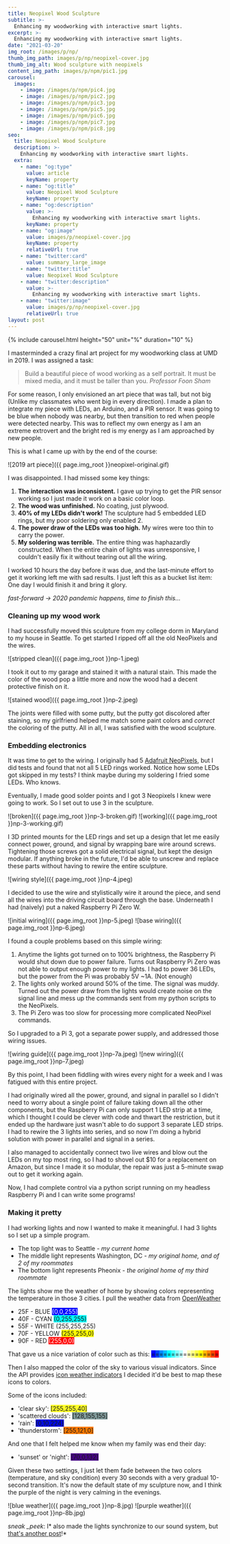 ```yaml
---
title: Neopixel Wood Sculpture
subtitle: >-
  Enhancing my woodworking with interactive smart lights.
excerpt: >-
  Enhancing my woodworking with interactive smart lights.
date: "2021-03-20"
img_root: /images/p/np/
thumb_img_path: images/p/np/neopixel-cover.jpg
thumb_img_alt: Wood sculpture with neopixels
content_img_path: images/p/npm/pic1.jpg
carousel:
  images:
    - image: /images/p/npm/pic4.jpg
    - image: /images/p/npm/pic2.jpg
    - image: /images/p/npm/pic3.jpg
    - image: /images/p/npm/pic5.jpg
    - image: /images/p/npm/pic6.jpg
    - image: /images/p/npm/pic7.jpg
    - image: /images/p/npm/pic8.jpg
seo:
  title: Neopixel Wood Sculpture
  description: >-
    Enhancing my woodworking with interactive smart lights.
  extra:
    - name: "og:type"
      value: article
      keyName: property
    - name: "og:title"
      value: Neopixel Wood Sculpture
      keyName: property
    - name: "og:description"
      value: >-
        Enhancing my woodworking with interactive smart lights.
      keyName: property
    - name: "og:image"
      value: images/p/neopixel-cover.jpg
      keyName: property
      relativeUrl: true
    - name: "twitter:card"
      value: summary_large_image
    - name: "twitter:title"
      value: Neopixel Wood Sculpture
    - name: "twitter:description"
      value: >-
        Enhancing my woodworking with interactive smart lights.
    - name: "twitter:image"
      value: images/p/np/neopixel-cover.jpg
      relativeUrl: true
layout: post
---
```


{% include carousel.html height="50" unit="%" duration="10" %}

I masterminded a crazy final art project for my woodworking class at UMD in 2019. I was assigned a task:

> Build a beautiful piece of wood working as a self portrait. It must be mixed media, and it must be taller than you. <cite>Professor Foon Sham</cite>

For some reason, I only envisioned an art piece that was tall, but not big (Unlike my classmates who went big in every direction).
I made a plan to integrate my piece with LEDs, an Arduino, and a PIR sensor. It was going to be blue when nobody
was nearby, but then transition to red when people were detected nearby. This was to reflect my own energy as I am an
extreme extrovert and the bright red is my energy as I am approached by new people.

This is what I came up with by the end of the course:

![2019 art piece]({{ page.img_root }}neopixel-original.gif)

I was disappointed. I had missed some key things:

1. **The interaction was inconsistent.** I gave up trying to get the PIR sensor working so I just made it work on a basic color loop.
2. **The wood was unfinished.** No coating, just plywood.
3. **40% of my LEDs didn't work!** The sculpture had 5 embedded LED rings, but my poor soldering only enabled 2.
4. **The power draw of the LEDs was too high.** My wires were too thin to carry the power.
5. **My soldering was terrible.** The entire thing was haphazardly constructed. When the entire chain of lights was unresponsive, I couldn't easily fix it without
   tearing out all the wiring.

I worked 10 hours the day before it was due, and the last-minute effort to get it working left me with sad results.
I just left this as a bucket list item: One day I would finish it and bring it glory.

_fast-forward -> 2020 pandemic happens, time to finish this..._

<h3>Cleaning up my wood work</h3>

I had successfully moved this sculpture from my college dorm in Maryland to my house in Seattle. To get started I ripped
off all the old NeoPixels and the wires.

![stripped clean]({{ page.img_root }}np-1.jpeg)

I took it out to my garage and stained it with a natural stain. This made the color of the wood pop a little
more and now the wood had a decent protective finish on it.

![stained wood]({{ page.img_root }}np-2.jpeg)

The joints were filled with some putty, but the putty got discolored after staining, so my girlfriend helped me
match some paint colors and _correct_ the coloring of the putty. All in all, I was satisfied with the wood sculpture.

<h3>Embedding electronics</h3>

It was time to get to the wiring. I originally had 5 [Adafruit NeoPixels](https://www.amazon.com/dp/B00KAE3R1U/), but I did tests and found that not all 5 LED rings worked.
Notice how some LEDs got skipped in my tests? I think maybe during my soldering I fried some LEDs. Who knows.

Eventually, I made good solder points and I got 3 Neopixels I knew were going to work. So I set out to use 3 in the sculpture.

![broken]({{ page.img_root }}np-3-broken.gif)
![working]({{ page.img_root }}np-3-working.gif)

I 3D printed mounts for the LED rings and set up a design that let me easily connect power, ground, and signal by wrapping
bare wire around screws. Tightening those screws got a solid electrical signal, but kept the design modular.
If anything broke in the future, I'd be able to unscrew and replace these parts without having to rewire the entire sculpture.

![wiring style]({{ page.img_root }}np-4.jpeg)

I decided to use the wire and stylistically wire it around the piece, and send all the wires into the driving circuit board through
the base. Underneath I had (naively) put a naked Raspberry Pi Zero W.

![initial wiring]({{ page.img_root }}np-5.jpeg)
![base wiring]({{ page.img_root }}np-6.jpeg)

I found a couple problems based on this simple wiring:

1. Anytime the lights got turned on to 100% brightness, the Raspberry Pi would shut down due to power failure.
   Turns out Raspberry Pi Zero was not able to output enough power to my lights. I had to power 36 LEDs, but the power from the Pi was probably 5V ~1A. (Not enough)
2. The lights only worked around 50% of the time. The signal was muddy. Turned out the power draw from the lights would create noise
   on the signal line and mess up the commands sent from my python scripts to the NeoPixels.
3. The Pi Zero was too slow for processing more complicated NeoPixel commands.

So I upgraded to a Pi 3, got a separate power supply, and addressed those wiring issues.

![wiring guide]({{ page.img_root }}np-7a.jpeg)
![new wiring]({{ page.img_root }}np-7.jpeg)

By this point, I had been fiddling with wires every night for a week and I was fatigued with this entire project.

I had originally wired all the power, ground, and signal in parallel so I didn't need to worry about a single point of failure
taking down all the other components, but the Raspberry Pi can only support 1 LED strip at a time, which I thought I could
be clever with code and thwart the restriction, but it ended up the hardware just wasn't able to do support 3 separate LED strips.
I had to rewire the 3 lights into series, and so now I'm doing a hybrid solution with power in parallel and signal in a series.

I also managed to accidentally connect two live wires and blow out the LEDs on my top most ring, so I had to shovel out $10
for a replacement on Amazon, but since I made it so modular, the repair was just a 5-minute swap out to get it working again.

Now, I had complete control via a python script running on my headless Raspberry Pi and I can write some programs!

<h3>Making it pretty</h3>

I had working lights and now I wanted to make it meaningful. I had 3 lights so I set up a simple program.

- The top light was to Seattle - _my current home_
- The middle light represents Washington, DC - _my original home, and of 2 of my roommates_
- The bottom light represents Pheonix - _the original home of my third roommate_

The lights show me the weather of home by showing colors representing the temperature in those 3 cities.
I pull the weather data from [OpenWeather](https://openweathermap.org/)

- 25F - BLUE <span style="background-color:blue;color:white;">(0,0,255)</span>
- 40F - CYAN <span style="background-color:cyan;">(0,255,255)</span>
- 55F - WHITE (255,255,255)
- 70F - YELLOW <span style="background-color:yellow;">(255,255,0)</span>
- 90F - RED <span style="background-color:red;color:white;">(255,0,0)</span>

That gave us a nice variation of color such as this:
<span style="background-color:#00F;">=</span><span style="background-color:#04F;">=</span><span style="background-color:#08F;">=</span><span style="background-color:#0BF;">=</span><span style="background-color:#0FF;">=</span><span style="background-color:#4FF;">=</span><span style="background-color:#8FF;">=</span><span style="background-color:#BFF;">=</span><span style="background-color:#FFF;">=</span><span style="background-color:#FFB;">=</span><span style="background-color:#FF8;">=</span><span style="background-color:#FF4;">=</span><span style="background-color:#FF0;">=</span><span style="background-color:#FB0;">=</span><span style="background-color:#F80;">=</span><span style="background-color:#F40;">=</span><span style="background-color:#F00;">=</span>

Then I also mapped the color of the sky to various visual indicators. Since the API provides [icon weather indicators](https://openweathermap.org/weather-conditions)
I decided it'd be best to map these icons to colors.

Some of the icons included:

- 'clear sky': <span style="background-color:rgb(255,255,40)">[255,255,40]</span>
- 'scattered clouds': <span style="background-color:rgb(128,155,155)">[128,155,155]
- 'rain': <span style="background-color:rgb(0,10,224)">[0,10,224]</span>
- 'thunderstorm': <span style="background-color:rgb(255,121,0)">[255,121,0]</span>

And one that I felt helped me know when my family was end their day:

- 'sunset' or 'night': <span style="background-color:rgb(70,0,132)">[70,0,132]</span>

Given these two settings, I just let them fade between the two colors (temperature, and sky condition) every 30 seconds with a
very gradual 10-second transition. It's now the default state of my sculpture now, and I think the purple of the night is
very calming in the evenings.

![blue weather]({{ page.img_root }}np-8.jpg)
![purple weather]({{ page.img_root }}np-8b.jpg)

_sneak \_peek_: I* also made the lights synchronize to our sound system, but [that's another post](/posts/music-wood-sculpture/)!*

<style>
@media screen and (min-width: 800px) {
  img[alt="stripped clean"] {
    width: 50%;
  }
  img[alt="stained wood"] {
    width: 50%;
  }
  img[alt="broken"] {
    float: left;
    padding-right: 10px
  }
  img[alt="initial wiring"] {
    width: 46.6%;
    float: left;
    margin-right: 10px;
  }
  img[alt="base wiring"] {
    width: 45%;
  }
  img[alt="wiring guide"] {
    width: 45%;
    float: left;
    padding-right: 10px
  }
  img[alt="wiring guide"] {
    width: 30%;
  }
  img[alt="new wiring"] {
    width: 65%;
  }
  img[alt="blue weather"] {
    width: 50%;
    float: left;
  }
  img[alt="purple weather"] {
    width: 50%;
  }
}
</style>
